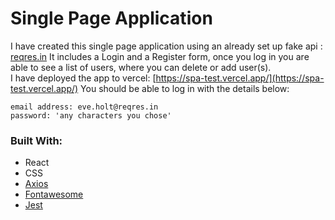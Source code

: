 # Single Page Application

I have created this single page application using an already set up fake api : [reqres.in](https://reqres.in/)
It includes a Login and a Register form, once you log in you are able to see a list of users, where you can delete or add user(s).</br>
I have deployed the app to vercel: [https://spa-test.vercel.app/](https://spa-test.vercel.app/)
You should be able to log in with the details below:

```
email address: eve.holt@reqres.in
password: 'any characters you chose'
```

### Built With:

- React
- CSS
- [Axios](https://www.npmjs.com/package/axios)
- [Fontawesome](https://www.npmjs.com/package/@fortawesome/react-fontawesome)
- [Jest](https://jestjs.io/en/)
